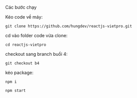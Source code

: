 Các bước chạy

Kéo code về máy:

```
git clone https://github.com/hungdev/reactjs-vietpro.git
```

cd vào folder code vừa clone:

```
cd reactjs-vietpro
```

checkout sang branch buổi 4:

```
git checkout b4
```

kéo package:

```
npm i
```

```
npm start
```
